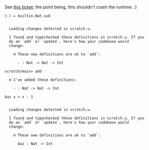 See [this ticket](https://github.com/unisonweb/unison/issues/873); the point being, this shouldn't crash the runtime. :)

``` unison
(-) = builtin.Nat.sub
```

```ucm

  Loading changes detected in scratch.u.

  I found and typechecked these definitions in scratch.u. If you
  do an `add` or `update`, here's how your codebase would
  change:
  
    ⍟ These new definitions are ok to `add`:
    
      - : Nat -> Nat -> Int

```
```ucm
scratch/main> add

  ⍟ I've added these definitions:
  
    - : Nat -> Nat -> Int

```
``` unison
baz x = x - 1
```

```ucm

  Loading changes detected in scratch.u.

  I found and typechecked these definitions in scratch.u. If you
  do an `add` or `update`, here's how your codebase would
  change:
  
    ⍟ These new definitions are ok to `add`:
    
      baz : Nat -> Int

```
